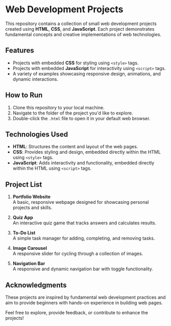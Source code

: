 # Web Development Projects

This repository contains a collection of small web development projects created using **HTML**, **CSS**, and **JavaScript**. Each project demonstrates fundamental concepts and creative implementations of web technologies.

## Features

- Projects with embedded **CSS** for styling using `<style>` tags.  
- Projects with embedded **JavaScript** for interactivity using `<script>` tags.  
- A variety of examples showcasing responsive design, animations, and dynamic interactions.

## How to Run

1. Clone this repository to your local machine.  
2. Navigate to the folder of the project you'd like to explore.  
3. Double-click the `.html` file to open it in your default web browser.  

## Technologies Used

- **HTML**: Structures the content and layout of the web pages.  
- **CSS**: Provides styling and design, embedded directly within the HTML using `<style>` tags.  
- **JavaScript**: Adds interactivity and functionality, embedded directly within the HTML using `<script>` tags.  

## Project List

1. **Portfolio Website**  
   A basic, responsive webpage designed for showcasing personal projects and skills.  

2. **Quiz App**  
   An interactive quiz game that tracks answers and calculates results.  

3. **To-Do List**  
   A simple task manager for adding, completing, and removing tasks.  

4. **Image Carousel**  
   A responsive slider for cycling through a collection of images.  

5. **Navigation Bar**  
   A responsive and dynamic navigation bar with toggle functionality.  

## Acknowledgments

These projects are inspired by fundamental web development practices and aim to provide beginners with hands-on experience in building web pages.  

Feel free to explore, provide feedback, or contribute to enhance the projects!  

